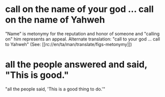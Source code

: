 # call on the name of your god ... call on the name of Yahweh

"Name" is metonymy for the reputation and honor of someone and "calling on" him represents an appeal. Alternate translation: "call to your god ... call to Yahweh" (See: [[rc://en/ta/man/translate/figs-metonymy]])

# all the people answered and said, "This is good."

"all the people said, 'This is a good thing to do.'"

